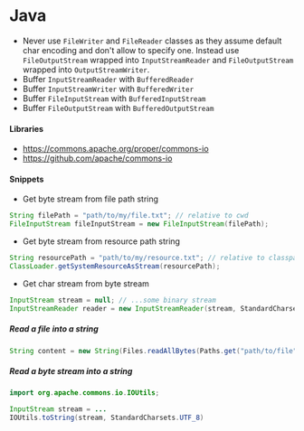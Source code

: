 # Java
- Never use `FileWriter` and `FileReader` classes as they assume default char encoding and don't allow to specify one. Instead use `FileOutputStream` wrapped into `InputStreamReader` and `FileOutputStream` wrapped into `OutputStreamWriter`.
- Buffer `InputStreamReader` with `BufferedReader`
- Buffer `InputStreamWriter` with `BufferedWriter`
- Buffer `FileInputStream` with `BufferedInputStream`
- Buffer `FileOutputStream` with `BufferedOutputStream`

#### Libraries
- https://commons.apache.org/proper/commons-io
- https://github.com/apache/commons-io

#### Snippets

- Get byte stream from file path string
```java
String filePath = "path/to/my/file.txt"; // relative to cwd
FileInputStream fileInputStream = new FileInputStream(filePath);
```

- Get byte stream from resource path string
```java
String resourcePath = "path/to/my/resource.txt"; // relative to classpath
ClassLoader.getSystemResourceAsStream(resourcePath);
```

- Get char stream from byte stream
```java
InputStream stream = null; // ...some binary stream
InputStreamReader reader = new InputStreamReader(stream, StandardCharsets.UTF_8);
```

##### Read a file into a string

```java
String content = new String(Files.readAllBytes(Paths.get("path/to/file"), StandardCharsets.UTF_8));
```

##### Read a byte stream into a string
```java
import org.apache.commons.io.IOUtils;

InputStream stream = ...
IOUtils.toString(stream, StandardCharsets.UTF_8)
```


